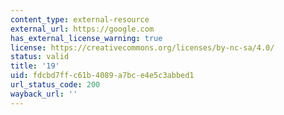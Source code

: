 ```yaml
---
content_type: external-resource
external_url: https://google.com
has_external_license_warning: true
license: https://creativecommons.org/licenses/by-nc-sa/4.0/
status: valid
title: '19'
uid: fdcbd7ff-c61b-4089-a7bc-e4e5c3abbed1
url_status_code: 200
wayback_url: ''
---
```

